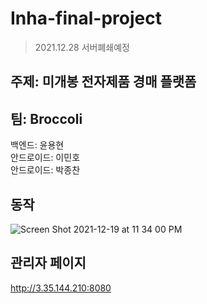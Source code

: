 # Inha-final-project

> 2021.12.28 서버폐쇄예정

## 주제: 미개봉 전자제품 경매 플랫폼

## 팀: Broccoli
백엔드: 윤용현<br>
안드로이드: 이민호<br>
안드로이드: 박종찬<br>

## 동작

![Screen Shot 2021-12-19 at 11 34 00 PM](https://user-images.githubusercontent.com/89398909/146678735-8f04bd92-d8e6-44dc-a573-fda4de4e6002.png)

## 관리자 페이지
http://3.35.144.210:8080
